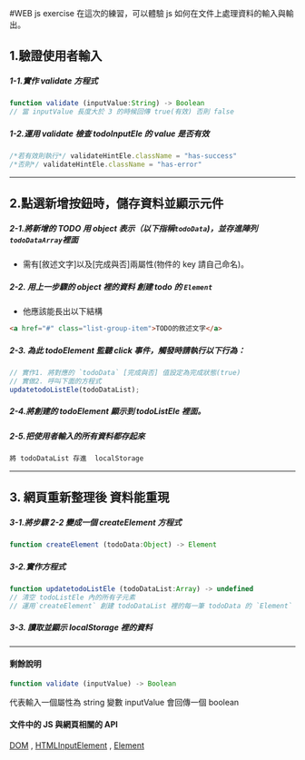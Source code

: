 
#WEB js exercise
在這次的練習，可以體驗 js 如何在文件上處理資料的輸入與輸出。




## 1.驗證使用者輸入

##### 1-1.實作 validate 方程式
```javascript
function validate (inputValue:String) -> Boolean
// 當 inputValue 長度大於 3 的時候回傳 true(有效) 否則 false
```

##### 1-2.運用 validate 檢查 todoInputEle 的 value 是否有效
```javascript
/*若有效則執行*/ validateHintEle.className = "has-success"
/*否則*/ validateHintEle.className = "has-error"
```
___

## 2.點選新增按鈕時，儲存資料並顯示元件

##### 2-1.將新增的 TODO 用 object 表示（以下指稱`todoData`)，並存進陣列`todoDataArray`裡面
* 需有[敘述文字]以及[完成與否]兩屬性(物件的 key 請自己命名)。

##### 2-2. 用上一步驟的 object 裡的資料 創建 todo 的 `Element`
* 他應該能長出以下結構
```html
<a href="#" class="list-group-item">TODO的敘述文字</a>
```

##### 2-3. 為此 todoElement 監聽 click 事件，觸發時請執行以下行為：
```javascript
// 實作1. 將對應的 `todoData` [完成與否] 值設定為完成狀態(true)
// 實做2. 呼叫下面的方程式
updatetodoListEle(todoDataList);
```

##### 2-4.將創建的 todoElement 顯示到 todoListEle 裡面。

##### 2-5.把使用者輸入的所有資料都存起來
```javascript
將 todoDataList 存進  localStorage
```

___

## 3. 網頁重新整理後 資料能重現

##### 3-1.將步驟 2-2 變成一個 createElement 方程式
```javascript
function createElement (todoData:Object) -> Element
```

##### 3-2.實作方程式
```javascript
function updatetodoListEle (todoDataList:Array) -> undefined
// 清空 todoListEle 內的所有子元素
// 運用`createElement` 創建 todoDataList 裡的每一筆 todoData 的 `Element`
```

##### 3-3. 讀取並顯示 localStorage 裡的資料

___
#### 剩餘說明
```javascript
function validate (inputValue) -> Boolean
```
代表輸入一個屬性為 string 變數 inputValue 會回傳一個 boolean

#### 文件中的 JS 與網頁相關的 API

[DOM](https://developer.mozilla.org/en-US/docs/Web/API/Document) , [HTMLInputElement](https://developer.mozilla.org/zh-TW/docs/Web/API/HTMLInputElement) ,
[Element](https://developer.mozilla.org/en-US/docs/Web/API/Element)
